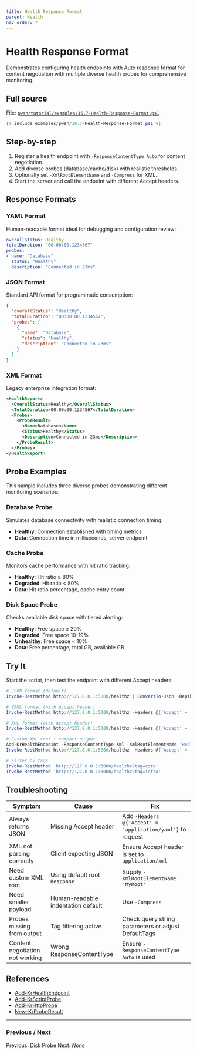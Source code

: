 ```yaml
---
title: Health Response Format
parent: Health
nav_order: 7
---
```


# Health Response Format

Demonstrates configuring health endpoints with Auto response format for content negotiation
with multiple diverse health probes for comprehensive monitoring.

## Full source

File: [`pwsh/tutorial/examples/16.7-Health-Response-Format.ps1`][16.7-Health-Response-Format.ps1]

```powershell
{% include examples/pwsh/16.7-Health-Response-Format.ps1 %}
```

## Step-by-step

1. Register a health endpoint with `-ResponseContentType Auto` for content negotiation.
2. Add diverse probes (database/cache/disk) with realistic thresholds.
3. Optionally set `-XmlRootElementName` and `-Compress` for XML.
4. Start the server and call the endpoint with different Accept headers.

## Response Formats

### YAML Format

Human-readable format ideal for debugging and configuration review:

```yaml
overallStatus: Healthy
totalDuration: "00:00:00.1234567"
probes:
- name: "Database"
  status: "Healthy"
  description: "Connected in 23ms"
```

### JSON Format

Standard API format for programmatic consumption:

```json
{
  "overallStatus": "Healthy",
  "totalDuration": "00:00:00.1234567",
  "probes": [
    {
      "name": "Database",
      "status": "Healthy",
      "description": "Connected in 23ms"
    }
  ]
}
```

### XML Format

Legacy enterprise integration format:

```xml
<HealthReport>
  <OverallStatus>Healthy</OverallStatus>
  <TotalDuration>00:00:00.1234567</TotalDuration>
  <Probes>
    <ProbeResult>
      <Name>Database</Name>
      <Status>Healthy</Status>
      <Description>Connected in 23ms</Description>
    </ProbeResult>
  </Probes>
</HealthReport>
```

## Probe Examples

This sample includes three diverse probes demonstrating different monitoring scenarios:

### Database Probe

Simulates database connectivity with realistic connection timing:

- **Healthy**: Connection established with timing metrics
- **Data**: Connection time in milliseconds, server endpoint

### Cache Probe

Monitors cache performance with hit ratio tracking:

- **Healthy**: Hit ratio ≥ 80%
- **Degraded**: Hit ratio < 80%
- **Data**: Hit ratio percentage, cache entry count

### Disk Space Probe

Checks available disk space with tiered alerting:

- **Healthy**: Free space ≥ 20%
- **Degraded**: Free space 10-19%
- **Unhealthy**: Free space < 10%
- **Data**: Free percentage, total GB, available GB

## Try It

Start the script, then test the endpoint with different Accept headers:

```powershell
# JSON format (default)
Invoke-RestMethod http://127.0.0.1:5000/healthz | ConvertTo-Json -Depth 4

# YAML format (with Accept header)
Invoke-RestMethod http://127.0.0.1:5000/healthz -Headers @{'Accept' = 'application/yaml'}

# XML format (with Accept header)
Invoke-RestMethod http://127.0.0.1:5000/healthz -Headers @{'Accept' = 'application/xml'}

# Custom XML root + compact output
Add-KrHealthEndpoint -ResponseContentType Xml -XmlRootElementName 'HealthReport' -Compress
Invoke-RestMethod http://127.0.0.1:5000/healthz -Headers @{'Accept' = 'application/xml'}

# Filter by tags
Invoke-RestMethod 'http://127.0.0.1:5000/healthz?tag=core'
Invoke-RestMethod 'http://127.0.0.1:5000/healthz?tag=infra'
```

## Troubleshooting

| Symptom | Cause | Fix |
|---------|-------|-----|
| Always returns JSON | Missing Accept header | Add `-Headers @{'Accept' = 'application/yaml'}` to request |
| XML not parsing correctly | Client expecting JSON | Ensure Accept header is set to `application/xml` |
| Need custom XML root | Using default root `Response` | Supply `-XmlRootElementName 'MyRoot'` |
| Need smaller payload | Human-readable indentation default | Use `-Compress` |
| Probes missing from output | Tag filtering active | Check query string parameters or adjust DefaultTags |
| Content negotiation not working | Wrong ResponseContentType | Ensure `-ResponseContentType Auto` is used |

[16.7-Health-Response-Format.ps1]: /pwsh/tutorial/examples/16.7-Health-Response-Format.ps1

## References

- [Add-KrHealthEndpoint][Add-KrHealthEndpoint]
- [Add-KrScriptProbe][Add-KrScriptProbe]
- [Add-KrHttpProbe][Add-KrHttpProbe]
- [New-KrProbeResult][New-KrProbeResult]

---

### Previous / Next

Previous: [Disk Probe](./6.Health-Disk-Probe)
Next: [_None_](.)

[Add-KrHealthEndpoint]: /pwsh/cmdlets/Add-KrHealthEndpoint
[Add-KrScriptProbe]: /pwsh/cmdlets/Add-KrScriptProbe
[Add-KrHttpProbe]: /pwsh/cmdlets/Add-KrHttpProbe
[New-KrProbeResult]: /pwsh/cmdlets/New-KrProbeResult
